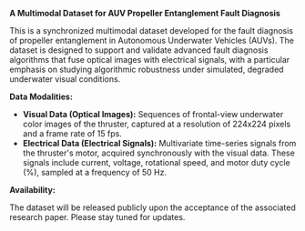 **A Multimodal Dataset for AUV Propeller Entanglement Fault Diagnosis**

This is a synchronized multimodal dataset developed for the fault diagnosis of propeller entanglement in Autonomous Underwater Vehicles (AUVs). The dataset is designed to support and validate advanced fault diagnosis algorithms that fuse optical images with electrical signals, with a particular emphasis on studying algorithmic robustness under simulated, degraded underwater visual conditions.

**Data Modalities:**

- **Visual Data (Optical Images):** Sequences of frontal-view underwater color images of the thruster, captured at a resolution of 224x224 pixels and a frame rate of 15 fps.
- **Electrical Data (Electrical Signals):** Multivariate time-series signals from the thruster's motor, acquired synchronously with the visual data. These signals include current, voltage, rotational speed, and motor duty cycle (%), sampled at a frequency of 50 Hz.

**Availability:**

The dataset will be released publicly upon the acceptance of the associated research paper. Please stay tuned for updates.
